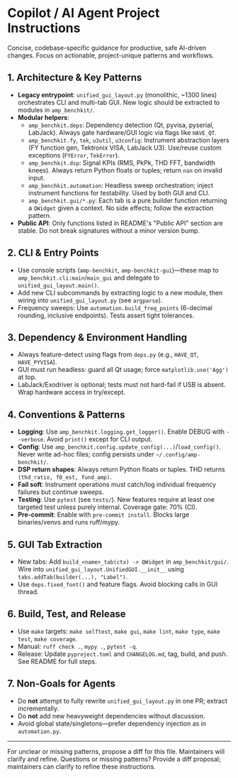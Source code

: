 # Copilot / AI Agent Project Instructions

Concise, codebase-specific guidance for productive, safe AI-driven changes. Focus on actionable, project-unique patterns and workflows.

## 1. Architecture & Key Patterns
- **Legacy entrypoint**: `unified_gui_layout.py` (monolithic, ~1300 lines) orchestrates CLI and multi-tab GUI. New logic should be extracted to modules in `amp_benchkit/`.
- **Modular helpers**:
  - `amp_benchkit.deps`: Dependency detection (Qt, pyvisa, pyserial, LabJack). Always gate hardware/GUI logic via flags like `HAVE_QT`.
  - `amp_benchkit.fy`, `tek`, `u3util`, `u3config`: Instrument abstraction layers (FY function gen, Tektronix VISA, LabJack U3). Use/reuse custom exceptions (`FYError`, `TekError`).
  - `amp_benchkit.dsp`: Signal KPIs (RMS, PkPk, THD FFT, bandwidth knees). Always return Python floats or tuples; return `nan` on invalid input.
  - `amp_benchkit.automation`: Headless sweep orchestration; inject instrument functions for testability. Used by both GUI and CLI.
  - `amp_benchkit.gui/*.py`: Each tab is a pure builder function returning a `QWidget` given a context. No side effects; follow the extraction pattern.
- **Public API**: Only functions listed in README's "Public API" section are stable. Do not break signatures without a minor version bump.

## 2. CLI & Entry Points
- Use console scripts (`amp-benchkit`, `amp-benchkit-gui`)—these map to `amp_benchkit.cli:main`/`main_gui` and delegate to `unified_gui_layout.main()`.
- Add new CLI subcommands by extracting logic to a new module, then wiring into `unified_gui_layout.py` (see `argparse`).
- Frequency sweeps: Use `automation.build_freq_points` (6-decimal rounding, inclusive endpoints). Tests assert tight tolerances.

## 3. Dependency & Environment Handling
- Always feature-detect using flags from `deps.py` (e.g., `HAVE_QT`, `HAVE_PYVISA`).
- GUI must run headless: guard all Qt usage; force `matplotlib.use('Agg')` at top.
- LabJack/Exodriver is optional; tests must not hard-fail if USB is absent. Wrap hardware access in try/except.

## 4. Conventions & Patterns
- **Logging**: Use `amp_benchkit.logging.get_logger()`. Enable DEBUG with `--verbose`. Avoid `print()` except for CLI output.
- **Config**: Use `amp_benchkit.config.update_config(...)`/`load_config()`. Never write ad-hoc files; config persists under `~/.config/amp-benchkit/`.
- **DSP return shapes**: Always return Python floats or tuples. THD returns `(thd_ratio, f0_est, fund_amp)`.
- **Fail soft**: Instrument operations must catch/log individual frequency failures but continue sweeps.
- **Testing**: Use `pytest` (see `tests/`). New features require at least one targeted test unless purely internal. Coverage gate: 70% (CI).
- **Pre-commit**: Enable with `pre-commit install`. Blocks large binaries/venvs and runs ruff/mypy.

## 5. GUI Tab Extraction
- New tabs: Add `build_<name>_tab(ctx) -> QWidget` in `amp_benchkit/gui/`. Wire into `unified_gui_layout.UnifiedGUI.__init__` using `tabs.addTab(builder(...), "Label")`.
- Use `deps.fixed_font()` and feature flags. Avoid blocking calls in GUI thread.

## 6. Build, Test, and Release
- Use `make` targets: `make selftest`, `make gui`, `make lint`, `make type`, `make test`, `make coverage`.
- Manual: `ruff check .`, `mypy .`, `pytest -q`.
- Release: Update `pyproject.toml` and `CHANGELOG.md`, tag, build, and push. See README for full steps.

## 7. Non-Goals for Agents
- Do **not** attempt to fully rewrite `unified_gui_layout.py` in one PR; extract incrementally.
- Do **not** add new heavyweight dependencies without discussion.
- Avoid global state/singletons—prefer dependency injection as in `automation.py`.

---
For unclear or missing patterns, propose a diff for this file. Maintainers will clarify and refine.
Questions or missing patterns? Provide a diff proposal; maintainers can clarify to refine these instructions.
